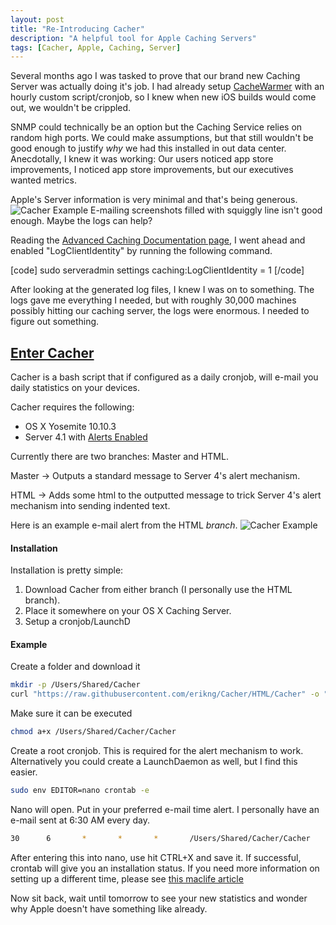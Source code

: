```yaml
---
layout: post
title: "Re-Introducing Cacher"
description: "A helpful tool for Apple Caching Servers"
tags: [Cacher, Apple, Caching, Server]
---
```


Several months ago I was tasked to prove that our brand new Caching Server was actually doing it's job. I had already setup [CacheWarmer](http://blog.fraserhess.com/2014/12/introducing-cachewarmer.html) with an hourly custom script/cronjob, so I knew when new iOS builds would come out, we wouldn't be crippled.

SNMP could technically be an option but the Caching Service relies on random high ports. We could make assumptions, but that still wouldn't be good enough to justify _why_ we had this installed in out data center. Anecdotally, I knew it was working: Our users noticed app store improvements, I noticed app store improvements, but our executives wanted metrics.

Apple's Server information is very minimal and that's being generous.
![Cacher Example](http://erikng.github.io/screenshots/SoInformative.png)
E-mailing screenshots filled with squiggly line isn't good enough. Maybe the logs can help?

Reading the [Advanced Caching Documentation page](http://help.apple.com/serverapp/mac/4.0/#/apd5E1AD52E-012B-4A41-8F21-8E9EDA56583A), I went ahead and enabled "LogClientIdentity" by running the following command.

[code]
sudo serveradmin settings caching:LogClientIdentity = 1
[/code]

After looking at the generated log files, I knew I was on to something. The logs gave me everything I needed, but with roughly 30,000 machines possibly hitting our caching server, the logs were enormous. I needed to figure out something.

## [Enter Cacher](https://github.com/erikng/Cacher)

Cacher is a bash script that if configured as a daily cronjob, will e-mail you daily statistics on your devices.

Cacher requires the following:
- OS X Yosemite 10.10.3
- Server 4.1 with [Alerts Enabled](http://krypted.com/mac-os-x/configure-alerts-in-os-x-yosemite-server/)

Currently there are two branches: Master and HTML.

Master -> Outputs a standard message to Server 4's alert mechanism.

HTML -> Adds some html to the outputted message to trick Server 4's alert mechanism into sending indented text.

Here is an example e-mail alert from the HTML _branch_.
![Cacher Example](http://erikng.github.io/screenshots/Cacher_Example.png)

#### Installation
Installation is pretty simple:

1. Download Cacher from either branch (I personally use the HTML branch).
2. Place it somewhere on your OS X Caching Server.
3. Setup a cronjob/LaunchD

#### Example
Create a folder and download it

```bash
mkdir -p /Users/Shared/Cacher
curl "https://raw.githubusercontent.com/erikng/Cacher/HTML/Cacher" -o "/Users/Shared/Cacher/Cacher"
```

Make sure it can be executed

```bash
chmod a+x /Users/Shared/Cacher/Cacher
```

Create a root cronjob. This is required for the alert mechanism to work. Alternatively you could create a LaunchDaemon as well, but I find this easier.
```bash
sudo env EDITOR=nano crontab -e
```

Nano will open. Put in your preferred e-mail time alert. I personally have an e-mail sent at 6:30 AM every day.
```bash
30      6       *       *       *       /Users/Shared/Cacher/Cacher
```

After entering this into nano, use hit CTRL+X and save it. If successful, crontab will give you an installation status. If you need more information on setting up a different time, please see [this maclife article](http://www.maclife.com/article/columns/terminal_101_creating_cron_jobs)

Now sit back, wait until tomorrow to see your new statistics and wonder why Apple doesn't have something like already.